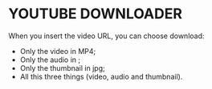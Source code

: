 # YOUTUBE DOWNLOADER

When you insert the video URL, you can choose download:
+ Only the video in MP4;
+ Only the audio in ;
+ Only the thumbnail in jpg;
+ All this three things (video, audio and thumbnail).